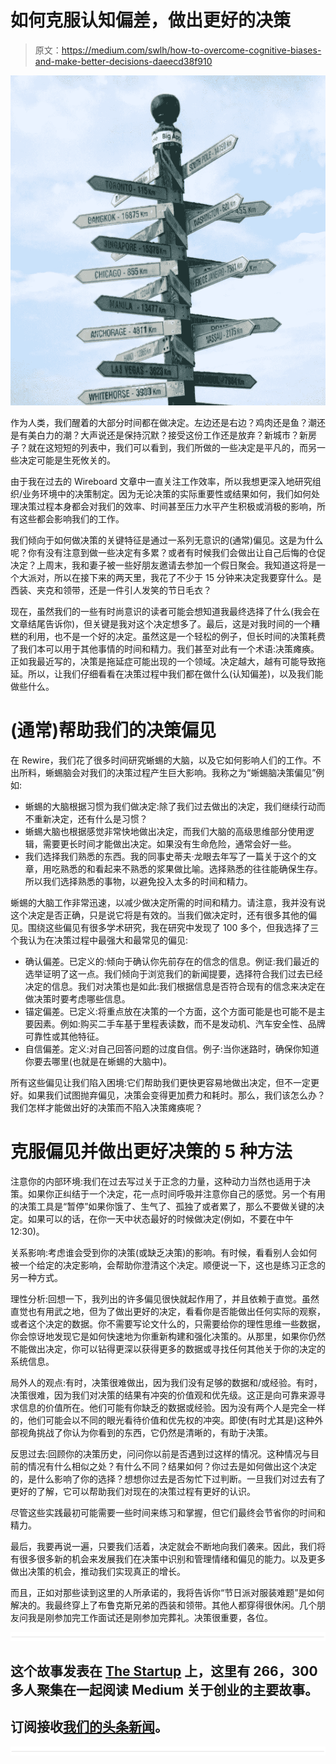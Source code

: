 # 如何克服认知偏差，做出更好的决策

> 原文：<https://medium.com/swlh/how-to-overcome-cognitive-biases-and-make-better-decisions-daeecd38f910>

![](img/191dcd27e039a4bfa924da081a66fb11.png)

作为人类，我们醒着的大部分时间都在做决定。左边还是右边？鸡肉还是鱼？潮还是有美白力的潮？大声说还是保持沉默？接受这份工作还是放弃？新城市？新房子？就在这短短的列表中，我们可以看到，我们所做的一些决定是平凡的，而另一些决定可能是生死攸关的。

由于我在过去的 Wireboard 文章中一直关注工作效率，所以我想更深入地研究组织/业务环境中的决策制定。因为无论决策的实际重要性或结果如何，我们如何处理决策过程本身都会对我们的效率、时间甚至压力水平产生积极或消极的影响，所有这些都会影响我们的工作。

我们倾向于如何做决策的关键特征是通过一系列无意识的(通常)偏见。这是为什么呢？你有没有注意到做一些决定有多累？或者有时候我们会做出让自己后悔的仓促决定？上周末，我和妻子被一些好朋友邀请去参加一个假日聚会。我知道这将是一个大派对，所以在接下来的两天里，我花了不少于 15 分钟来决定我要穿什么。是西装、夹克和领带，还是一件引人发笑的节日毛衣？

现在，虽然我们的一些有时尚意识的读者可能会想知道我最终选择了什么(我会在文章结尾告诉你)，但关键是我对这个决定想多了。最后，这是对我时间的一个糟糕的利用，也不是一个好的决定。虽然这是一个轻松的例子，但长时间的决策耗费了我们本可以用于其他事情的时间和精力。我们甚至对此有一个术语:决策瘫痪。正如我最近写的，决策是拖延症可能出现的一个领域。决定越大，越有可能导致拖延。所以，让我们仔细看看在决策过程中我们都在做什么(认知偏差)，以及我们能做些什么。

# (通常)帮助我们的决策偏见

在 Rewire，我们花了很多时间研究蜥蜴的大脑，以及它如何影响人们的工作。不出所料，蜥蜴脑会对我们的决策过程产生巨大影响。我称之为“蜥蜴脑决策偏见”例如:

*   蜥蜴的大脑根据习惯为我们做决定:除了我们过去做出的决定，我们继续行动而不重新决定，还有什么是习惯？
*   蜥蜴大脑也根据感觉非常快地做出决定，而我们大脑的高级思维部分使用逻辑，需要更长时间才能做出决定。如果没有生命危险，通常会好一些。
*   我们选择我们熟悉的东西。我的同事史蒂夫·龙眼去年写了一篇关于这个的文章，用吃熟悉的和看起来不熟悉的浆果做比喻。选择熟悉的往往能确保生存。所以我们选择熟悉的事物，以避免投入太多的时间和精力。

蜥蜴的大脑工作非常迅速，以减少做决定所需的时间和精力。请注意，我并没有说这个决定是否正确，只是说它将是有效的。当我们做决定时，还有很多其他的偏见。围绕这些偏见有很多学术研究，我在研究中发现了 100 多个，但我选择了三个我认为在决策过程中最强大和最常见的偏见:

*   确认偏差。已定义的:倾向于确认你先前存在的信念的信息。例证:我们最近的选举证明了这一点。我们倾向于浏览我们的新闻提要，选择符合我们过去已经决定的信息。我们对决策也是如此:我们根据信息是否符合现有的信念来决定在做决策时要考虑哪些信息。
*   锚定偏差。已定义:将重点放在决策的一个方面，这个方面可能是也可能不是主要因素。例如:购买二手车基于里程表读数，而不是发动机、汽车安全性、品牌可靠性或其他特征。
*   自信偏差。定义:对自己回答问题的过度自信。例子:当你迷路时，确保你知道你要去哪里(也就是在蜥蜴的大脑中)。

所有这些偏见让我们陷入困境:它们帮助我们更快更容易地做出决定，但不一定更好。如果我们试图抛弃偏见，决策会变得更加费力和耗时。那么，我们该怎么办？我们怎样才能做出好的决策而不陷入决策瘫痪呢？

# 克服偏见并做出更好决策的 5 种方法

注意你的内部环境:我们在过去写过关于正念的力量，这种动力当然也适用于决策。如果你正纠结于一个决定，花一点时间呼吸并注意你自己的感觉。另一个有用的决策工具是“暂停”如果你饿了、生气了、孤独了或者累了，那么不要做关键的决定。如果可以的话，在你一天中状态最好的时候做决定(例如，不要在中午 12:30)。

关系影响:考虑谁会受到你的决策(或缺乏决策)的影响。有时候，看看别人会如何被一个给定的决定影响，会帮助你澄清这个决定。顺便说一下，这也是练习正念的另一种方式。

理性分析:回想一下，我列出的许多偏见很快就起作用了，并且依赖于直觉。虽然直觉也有用武之地，但为了做出更好的决定，看看你是否能做出任何实际的观察，或者这个决定的数据。你不需要写论文什么的，只需要给你的理性思维一些数据，你会惊讶地发现它是如何快速地为你重新构建和强化决策的。从那里，如果你仍然不能做出决定，你可以钻得更深以获得更多的数据或寻找任何其他关于你的决定的系统信息。

局外人的观点:有时，决策很难做出，因为我们没有足够的数据和/或经验。有时，决策很难，因为我们对决策的结果有冲突的价值观和优先级。这正是向可靠来源寻求信息的价值所在。他们可能有你缺乏的数据或经验。因为没有两个人是完全一样的，他们可能会以不同的眼光看待价值和优先权的冲突。即使(有时尤其是)这种外部视角挑战了你认为你看到的东西，它仍然是清晰的，有助于决策。

反思过去:回顾你的决策历史，问问你以前是否遇到过这样的情况。这种情况与目前的情况有什么相似之处？有什么不同？结果如何？你过去是如何做出这个决定的，是什么影响了你的选择？想想你过去是否匆忙下过判断。一旦我们对过去有了更好的了解，它可以帮助我们对现在的决策过程有更好的认识。

尽管这些实践最初可能需要一些时间来练习和掌握，但它们最终会节省你的时间和精力。

最后，我要再说一遍，只要我们活着，决定就会不断地向我们袭来。因此，我们将有很多很多新的机会来发展我们在决策中识别和管理情绪和偏见的能力。以及更多做出决策的机会，推动我们实现真正的增长。

而且，正如对那些读到这里的人所承诺的，我将告诉你“节日派对服装难题”是如何解决的。我最终穿上了布鲁克斯兄弟的西装和领带。其他人都穿得很休闲。几个朋友问我是刚参加完工作面试还是刚参加完葬礼。决策很重要，各位。

![](img/731acf26f5d44fdc58d99a6388fe935d.png)

## 这个故事发表在 [The Startup](https://medium.com/swlh) 上，这里有 266，300 多人聚集在一起阅读 Medium 关于创业的主要故事。

## 订阅接收[我们的头条新闻](http://growthsupply.com/the-startup-newsletter/)。

![](img/731acf26f5d44fdc58d99a6388fe935d.png)